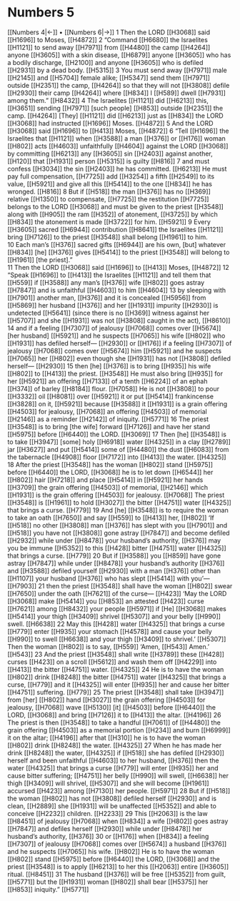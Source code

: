 # Numbers 5
[[Numbers 4|←]] • [[Numbers 6|→]]
1 Then the LORD [[H3068]] said [[H1696]] to Moses, [[H4872]] 
2 “Command [[H6680]] the Israelites [[H1121]] to send away [[H7971]] from [[H4480]] the camp [[H4264]] anyone [[H3605]] with a skin disease, [[H6879]] anyone [[H3605]] who has a bodily discharge, [[H2100]] and anyone [[H3605]] who is defiled [[H2931]] by a dead body. [[H5315]] 
3 You must send away [[H7971]] male [[H2145]] and [[H5704]] female alike; [[H5347]] send them [[H7971]] outside [[H2351]] the camp, [[H4264]] so that they will not [[H3808]] defile [[H2930]] their camp [[H4264]] where [[H834]] I [[H589]] dwell [[H7931]] among them.” [[H8432]] 
4 The Israelites [[H1121]] did [[H6213]] this, [[H3651]] sending [[H7971]] [such people] [[H853]] outside [[H2351]] the camp. [[H4264]] [They] [[H1121]] did [[H6213]] just as [[H834]] the LORD [[H3068]] had instructed [[H1696]] Moses. [[H4872]] 
5 And the LORD [[H3068]] said [[H1696]] to [[H413]] Moses, [[H4872]] 
6 “Tell [[H1696]] the Israelites that [[H1121]] when [[H3588]] a man [[H376]] or [[H176]] woman [[H802]] acts [[H4603]] unfaithfully [[H4604]] against the LORD [[H3068]] by committing [[H6213]] any [[H3605]] sin [[H2403]] against another, [[H120]] that [[H1931]] person [[H5315]] is guilty [[H816]] 
7 and must confess [[H3034]] the sin [[H2403]] he has committed. [[H6213]] He must pay full compensation, [[H7725]] add [[H3254]] a fifth [[H2549]] to its value, [[H5921]] and give all this [[H5414]] to the one [[H834]] he has wronged. [[H816]] 
8 But if [[H518]] the man [[H376]] has no [[H369]] relative [[H1350]] to compensate, [[H7725]] the restitution [[H7725]] belongs to the LORD [[H3068]] and must be given to the priest [[H3548]] along with [[H905]] the ram [[H352]] of atonement, [[H3725]] by which [[H834]] the atonement is made [[H3722]] for him. [[H5921]] 
9 Every [[H3605]] sacred [[H6944]] contribution [[H8641]] the Israelites [[H1121]] bring [[H7126]] to the priest [[H3548]] shall belong [[H1961]] to him.  
10 Each man’s [[H376]] sacred gifts [[H6944]] are his own,  [but] whatever [[H834]] [he] [[H376]] gives [[H5414]] to the priest [[H3548]] will belong to [[H1961]] [the priest].”  
11 Then the LORD [[H3068]] said [[H1696]] to [[H413]] Moses, [[H4872]] 
12 “Speak [[H1696]] to [[H413]] the Israelites [[H1121]] and tell them that [[H559]] if [[H3588]] any man’s [[H376]] wife [[H802]] goes astray [[H7847]] and is unfaithful [[H4603]] to him [[H4604]] 
13 by sleeping with [[H7901]] another man, [[H376]] and it is concealed [[H5956]] from [[H5869]] her husband [[H376]] and her [[H1931]] impurity [[H2930]] is undetected [[H5641]] (since there is no [[H369]] witness against her [[H5707]] and she [[H1931]] was not [[H3808]] caught in the act), [[H8610]] 
14 and if a feeling [[H7307]] of jealousy [[H7068]] comes over [[H5674]] [her husband] [[H5921]] and he suspects [[H7065]] his wife [[H802]] who [[H1931]] has defiled herself— [[H2930]] or [[H176]] if a feeling [[H7307]] of jealousy [[H7068]] comes over [[H5674]] him [[H5921]] and he suspects [[H7065]] her [[H802]] even though she [[H1931]] has not [[H3808]] defiled herself— [[H2930]] 
15 then [he] [[H376]] is to bring [[H935]] his wife [[H802]] to [[H413]] the priest. [[H3548]] He must also bring [[H935]] for her [[H5921]] an offering [[H7133]] of a tenth [[H6224]] of an ephah [[H374]] of barley [[H8184]] flour. [[H7058]] He is not [[H3808]] to pour [[H3332]] oil [[H8081]] over [[H5921]] it or put [[H5414]] frankincense [[H3828]] on it, [[H5921]] because [[H3588]] it [[H1931]] is a grain offering [[H4503]] for jealousy, [[H7068]] an offering [[H4503]] of memorial [[H2146]] as a reminder [[H2142]] of iniquity. [[H5771]] 
16 The priest [[H3548]] is to bring [the wife] forward [[H7126]] and have her stand [[H5975]] before [[H6440]] the LORD. [[H3069]] 
17 Then [he] [[H3548]] is to take [[H3947]] [some] holy [[H6918]] water [[H4325]] in a clay [[H2789]] jar [[H3627]] and put [[H5414]] some of [[H4480]] the dust [[H6083]] from the tabernacle [[H4908]] floor [[H7172]] into [[H413]] the water. [[H4325]] 
18 After the priest [[H3548]] has the woman [[H802]] stand [[H5975]] before [[H6440]] the LORD, [[H3068]] he is to let down [[H6544]] her [[H802]] hair [[H7218]] and place [[H5414]] in [[H5921]] her hands [[H3709]] the grain offering [[H4503]] of memorial, [[H2146]] which [[H1931]] is the grain offering [[H4503]] for jealousy. [[H7068]] The priest [[H3548]] is [[H1961]] to hold [[H3027]] the bitter [[H4751]] water [[H4325]] that brings a curse. [[H779]] 
19 And [he] [[H3548]] is to require the woman to take an oath [[H7650]] and say [[H559]] to [[H413]] her, [[H802]] ‘If [[H518]] no other [[H3808]] man [[H376]] has slept with you [[H7901]] and [[H518]] you have not [[H3808]] gone astray [[H7847]] and become defiled [[H2932]] while under [[H8478]] your husband’s authority, [[H376]] may you be immune [[H5352]] to this [[H428]] bitter [[H4751]] water [[H4325]] that brings a curse. [[H779]] 
20 But if [[H3588]] you [[H859]] have gone astray [[H7847]] while under [[H8478]] your husband’s authority [[H376]] and [[H3588]] defiled yourself [[H2930]] with a man [[H376]] other than [[H1107]] your husband [[H376]] who has slept [[H5414]] with you’— [[H7903]] 
21 then the priest [[H3548]] shall have the woman [[H802]] swear [[H7650]] under the oath [[H7621]] of the curse— [[H423]] ‘May the LORD [[H3068]] make [[H5414]] you [[H853]] an attested [[H423]] curse [[H7621]] among [[H8432]] your people [[H5971]] if [He] [[H3068]] makes [[H5414]] your thigh [[H3409]] shrivel [[H5307]] and your belly [[H990]] swell. [[H6638]] 
22 May this [[H428]] water [[H4325]] that brings a curse [[H779]] enter [[H935]] your stomach [[H4578]] and cause your belly [[H990]] to swell [[H6638]] and your thigh [[H3409]] to shrivel.’ [[H5307]] Then the woman [[H802]] is to say, [[H559]] ‘Amen, [[H543]] Amen.’ [[H543]] 
23 And the priest [[H3548]] shall write [[H3789]] these [[H428]] curses [[H423]] on a scroll [[H5612]] and wash them off [[H4229]] into [[H413]] the bitter [[H4751]] water. [[H4325]] 
24 He is to have the woman [[H802]] drink [[H8248]] the bitter [[H4751]] water [[H4325]] that brings a curse, [[H779]] and it [[H4325]] will enter [[H935]] her  and cause her bitter [[H4751]] suffering. [[H779]] 
25 The priest [[H3548]] shall take [[H3947]] from [her] [[H802]] hand [[H3027]] the grain offering [[H4503]] for jealousy, [[H7068]] wave [[H5130]] [it] [[H4503]] before [[H6440]] the LORD, [[H3068]] and bring [[H7126]] it to [[H413]] the altar. [[H4196]] 
26 The priest is then [[H3548]] to take a handful [[H7061]] of [[H4480]] the grain offering [[H4503]] as a memorial portion [[H234]] and burn [[H6999]] it on the altar; [[H4196]] after that [[H310]] he is to have the woman [[H802]] drink [[H8248]] the water. [[H4325]] 
27 When he has made her drink [[H8248]] the water, [[H4325]] if [[H518]] she has defiled [[H2930]] herself and been unfaithful [[H4603]] to her husband, [[H376]] then the water [[H4325]] that brings a curse [[H779]] will enter [[H935]] her  and cause bitter suffering; [[H4751]] her belly [[H990]] will swell, [[H6638]] her thigh [[H3409]] will shrivel, [[H5307]] and she will become [[H1961]] accursed [[H423]] among [[H7130]] her people. [[H5971]] 
28 But if [[H518]] the woman [[H802]] has not [[H3808]] defiled herself [[H2930]] and is clean, [[H2889]] she [[H1931]] will be unaffected [[H5352]] and able to conceive [[H2232]] children. [[H2233]] 
29 This [[H2063]] is the law [[H8451]] of jealousy [[H7068]] when [[H834]] a wife [[H802]] goes astray [[H7847]] and defiles herself [[H2930]] while under [[H8478]] her husband’s authority, [[H376]] 
30 or [[H176]] when [[H834]] a feeling [[H7307]] of jealousy [[H7068]] comes over [[H5674]] a husband [[H376]] and he suspects [[H7065]] his wife. [[H802]] He is to have the woman [[H802]] stand [[H5975]] before [[H6440]] the LORD, [[H3068]] and the priest [[H3548]] is to apply [[H6213]] to her  this [[H2063]] entire [[H3605]] ritual. [[H8451]] 
31 The husband [[H376]] will be free [[H5352]] from guilt, [[H5771]] but the [[H1931]] woman [[H802]] shall bear [[H5375]] her [[H853]] iniquity.” [[H5771]] 
